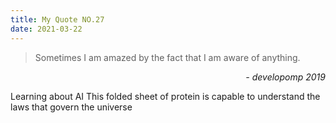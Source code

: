 ```yaml
---
title: My Quote NO.27
date: 2021-03-22
---
```


> Sometimes I am amazed by the fact that I am aware of anything.

<div style="text-align: right"> <i>- developomp 2019</i> </div>

Learning about AI
This folded sheet of protein is capable to understand the laws that govern the universe
